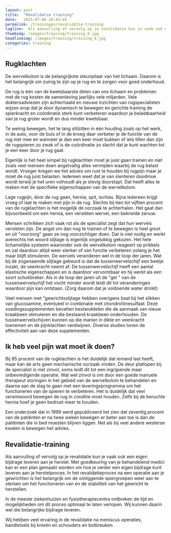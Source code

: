 ```yaml
---
layout: post
title:  "Revalidatie training"
date:   2015-07-08 10:43:45
permalink: /trainingen/revalidatie-training
tagline:  Als aanvulling of vervolg op je revalidatie kun je vaak ook een eigen bijdrage leveren aan je herstel.
thumbimg: /images/training/training_8.jpg
headlineimg: /images/training/training_8.jpg
categories: training
---
```

## Rugklachten
De wervelkolom is de belangrijkste steunpilaar van het lichaam. 
 Daarom is het belangrijk om zuinig te zijn op je rug en te zorgen voor goed onderhoud. 
 
 De rug is één van de kwetsbaarste delen van ons lichaam en problemen met de rug kosten de samenleving jaarlijks vele miljarden. Vele doktersadviezen zijn achterhaald en nieuwe inzichten van rugspecialisten wijzen erop dat je door dynamisch te bewegen en gerichte training de spierkracht en coördinatie sterk kunt verbeteren waardoor je belastbaarheid van je rug groter wordt en dus minder kwetsbaar.
 
 Te weinig bewegen, het te lang stilzitten in één houding zoals op het werk, in de auto, voor de buis of in de kroeg daar verbeter je de functie van de rug niet mee en wanneer je dan een keer moet bukken of iets tillen dan zijn de rugspieren zo zwak of is de coördinatie zo slecht dat je kunt wachten tot je een keer door je rug gaat.
 
 Eigenlijk is het heel simpel bij rugklachten moet je juist gaan trainen en niet zoals veel mensen doen angstvallig alles vermijden waarbij de rug belast wordt. Vroeger kregen we het advies om rust te houden bij rugpijn maar je moet de rug juist belasten. Iedereen weet dat je van slenteren doodmoe wordt terwijl je het uren volhoudt als je stevig doorstapt. Dat heeft alles te maken met de specifieke eigenschappen van de wervelkolom.
 
 Lage rugpijn, door de rug gaan, hernia, spit, ischias.
 Bijna iedereen krijgt vroeg of laat te maken met pijn in de rug. Slechts bij tien tot vijftien procent van de rugklachten is het mogelijk de oorzaak te achterhalen. Het gaat dan bijvoorbeeld om een hernia, een versleten wervel, een beknelde zenuw.
 
 Mensen schrikken zich vaak rot als de specialist zegt dat hun wervels versleten zijn. De angst om dan nog te trainen of te bewegen is heel groot en uit "voorzorg" gaan ze nog voorzichtiger doen. Dat is niet nodig en werkt averechts het woord slijtage is eigenlijk ongelukkig gekozen. Het hele lichamelijke systeem waaronder ook de wervelkolom reageert op prikkels en zal daardoor altijd weer sterker of van functie verbeteren zolang je het maar blijft stimuleren. De wervels veranderen wel in de loop der jaren. Wat bij de zogenaamde slijtage gebeurd is dat de tussenwervelschijf een beetje inzakt, de veerkracht neemt af. De tussenwervelschijf heeft een aantal elastische eigenschappen en is daardoor vervormbaar en hij werkt als een soort schokbreker. Als in de loop der jaren uit de "gel " van de tussenwervelschijf het vocht minder wordt leidt dit tot veranderingen waardoor pijn kan ontstaan. (Zorg daarom dat je voldoende water drinkt)
 
 Veel mensen met "gewrichtsslijtage hebben overigens baat bij het slikken van glucosamine, eventueel in combinatie met chondroïtinesulfaat. Deze voedingssupplementen bevatten bestanddelen die de aanmaak van nieuw kraakbeen stimuleren en die bestaand kraakbeen onderhouden. De tussenwervelschijven kunnen op die manier in dikte en veerkracht toenemen en de pijnklachten verdwijnen. Diverse studies tonen de effectiviteit aan van deze supplementen.
 
## Ik heb veel pijn wat moet ik doen?
 Bij 85 procent van de rugklachten is het duidelijk dat iemand last heeft, maar kan de arts geen mechanische oorzaak vinden. De deur platlopen bij de specialist is niet zinvol, soms leidt dit tot een ingrijpende maar onbevredigende operatie. Wat wel zinvol is om door een goede manuele therapeut storingen in het gebied van de wervelkolom te behandelen en daarna aan de slag te gaan met een leveringsprogramma om het functioneren van de spieren te verbeteren. Het is duidelijk dat veel verantwoord bewegen de rug in conditie moet houden. Zelfs bij de beruchte hernia hoef je geen bedrust meer te houden.
 
 Een onderzoek dat in 1999 werd gepubliceerd liet zien dat zeventig procent van de patiënten er na twee weken bewegen er beter aan toe is dan de patiënten die in bed moesten blijven liggen. Net als bij veel andere westerse kwalen is bewegen het advies.
 
## Revalidatie-training
 
 Als aanvulling of vervolg op je revalidatie kun je vaak ook een eigen bijdrage leveren aan je herstel. Met goedkeuring van je behandelend medici kan er een plan gemaakt worden om hoe je verder een eigen bijdrage kunt leveren aan je herstelproces. In het revalidatieproces na een operatie aan je gewrichten is het belangrijk om de omliggende spiergroepen weer aan te sterken om het functioneren van en de stabiliteit van het gewricht te herstellen.
 
 In de meeste ziekenhuizen en fysiotherapiecentra ontbreken de tijd en mogelijkheden om dit proces optimaal te laten verlopen. Wij kunnen daarin wel die belangrijke bijdrage leveren.
 
 Wij hebben veel ervaring in de revalidatie na meniscus operaties, bandletsels bij knieën en schouders en botbreuken.
